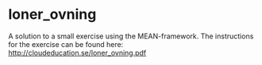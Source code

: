 loner_ovning
============

A solution to a small exercise using the MEAN-framework. The instructions for the exercise can be found here: http://cloudeducation.se/loner_ovning.pdf
